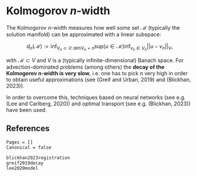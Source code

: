 # Kolmogorov $n$-width

The Kolmogorov $n$-width measures how well some set $\mathcal{M}$ (typically the solution manifold) can be approximated with a linear subspace:

```math
d_n(\mathcal{M}) := \mathrm{inf}_{V_n\subset{}V;\mathrm{dim}V_n=n}\mathrm{sup}(u\in\mathcal{M})\mathrm{inf}_{v_n\in{}V_n}|| u - v_n ||_V,
```

with $\mathcal{M}\subset{}V$ and $V$ is a (typically infinite-dimensional) Banach space. For advection-dominated problems (among others) the **decay of the Kolmogorov $n$-width is very slow**, i.e. one has to pick $n$ very high in order to obtain useful approximations (see (Greif and Urban, 2019) and (Blickhan, 2023)).

In order to overcome this, techniques based on neural networks (see e.g. (Lee and Carlberg, 2020)) and optimal transport (see e.g. (Blickhan, 2023)) have been used. 


## References 

```@bibliography
Pages = []
Canonical = false 

blickhan2023registration
greif2019decay
lee2020model
```